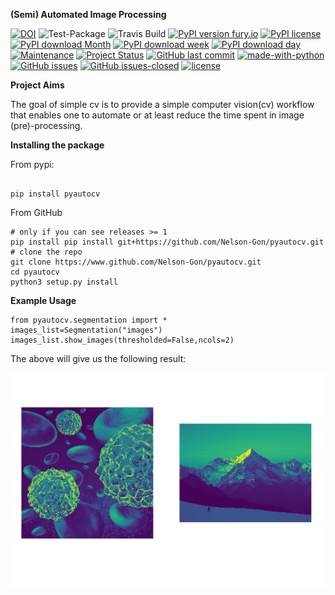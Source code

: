**(Semi) Automated Image Processing**

[![DOI](https://zenodo.org/badge/249137364.svg)](https://zenodo.org/badge/latestdoi/249137364)
![Test-Package](https://github.com/Nelson-Gon/pyautocv/workflows/Test-Package/badge.svg)
![Travis Build](https://travis-ci.com/Nelson-Gon/pyautocv.svg?branch=master)
[![PyPI version fury.io](https://badge.fury.io/py/pyautocv.svg)](https://pypi.python.org/pypi/pyautocv/)
[![PyPI license](https://img.shields.io/pypi/l/pyautocv.svg)](https://pypi.python.org/pypi/pyautocv/)
[![PyPI download Month](https://img.shields.io/pypi/dm/pyautocv.svg)](https://pypi.python.org/pypi/pyautocv/)
[![PyPI download week](https://img.shields.io/pypi/dw/pyautocv.svg)](https://pypi.python.org/pypi/pyautocv/)
[![PyPI download day](https://img.shields.io/pypi/dd/pyautocv.svg)](https://pypi.python.org/pypi/pyautocv/)
[![Maintenance](https://img.shields.io/badge/Maintained%3F-yes-green.svg)](https://GitHub.com/Nelson-Gon/pyautocv/graphs/commit-activity)
[![Project Status](http://www.repostatus.org/badges/latest/active.svg)](http://www.repostatus.org/#active) 
[![GitHub last commit](https://img.shields.io/github/last-commit/Nelson-Gon/pyautocv.svg)](https://github.com/Nelson-Gon/pyautocv/commits/master)
[![made-with-python](https://img.shields.io/badge/Made%20with-Python-1f425f.svg)](https://www.python.org/)
[![GitHub issues](https://img.shields.io/github/issues/Nelson-Gon/pyautocv.svg)](https://GitHub.com/Nelson-Gon/pyautocv/issues/)
[![GitHub issues-closed](https://img.shields.io/github/issues-closed/Nelson-Gon/pyautocv.svg)](https://GitHub.com/Nelson-Gon/pyautocv/issues?q=is%3Aissue+is%3Aclosed)
[![license](https://img.shields.io/badge/license-MIT-blue.svg)](https://github.com/Nelson-Gon/pyautocv/blob/master/LICENSE)

**Project Aims**

The goal of simple cv is to provide a simple computer vision(cv) workflow that enables one to automate 
or at least reduce the time spent in image (pre)-processing. 

**Installing the package**

From pypi:

```

pip install pyautocv

```
From GitHub

```
# only if you can see releases >= 1
pip install pip install git+https://github.com/Nelson-Gon/pyautocv.git
# clone the repo
git clone https://www.github.com/Nelson-Gon/pyautocv.git
cd pyautocv
python3 setup.py install

```



**Example Usage**

```
from pyautocv.segmentation import *
images_list=Segmentation("images")
images_list.show_images(thresholded=False,ncols=2)

```

The above will give us the following result:


![Sample_colored](./sample_results/sample_colored.png)
